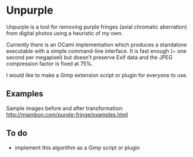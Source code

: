 Unpurple
========

Unpurple is a tool for removing purple fringes (axial chromatic aberration)
from digital photos using a heuristic of my own.

Currently there is an OCaml implementation which produces a standalone
executable with a simple command-line interface.
It is fast enough (~ one second per megapixel) but doesn't
preserve Exif data and the JPEG compression factor is fixed at 75%.

I would like to make a Gimp extension script or plugin for
everyone to use.

Examples
--------

Sample images before and after transformation:
http://mjambon.com/purple-fringe/examples.html

To do
-----

* implement this algorithm as a Gimp script or plugin


